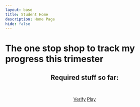 ```yaml
---
layout: base
title: Student Home 
description: Home Page
hide: false
---
```

<html>
<head>
<meta name="viewport" content="width=device-width, initial-scale=1">
<style>
    p {text-align: center;}
    h2 {text-align: center;}
</style>
</head>
<body>
<h1>The one stop shop to track my progress this trimester</h1>
<h2>Required stuff so far:</h2><br>
<p><a href="https://nighthawkcoders.github.io/portfolio_2025/devops/tools/verify" target="_blank">Verify</a> <a href="https://nighthawkcoders.github.io/portfolio_2025/devops/github/pages/play" target="_blank">Play</a>

</p>


